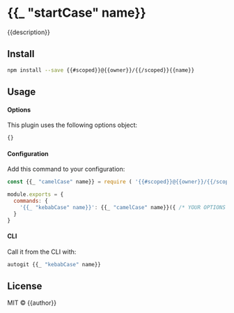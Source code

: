 # {{_ "startCase" name}}

{{description}}

## Install

```sh
npm install --save {{#scoped}}@{{owner}}/{{/scoped}}{{name}}
```

## Usage

#### Options

This plugin uses the following options object:

```js
{}
```

#### Configuration

Add this command to your configuration:

```js
const {{_ "camelCase" name}} = require ( '{{#scoped}}@{{owner}}/{{/scoped}}{{name}}' );

module.exports = {
  commands: {
    '{{_ "kebabCase" name}}': {{_ "camelCase" name}}({ /* YOUR OPTIONS */ })
  }
}
```

#### CLI

Call it from the CLI with:

```sh
autogit {{_ "kebabCase" name}}
```

## License

MIT © {{author}}
